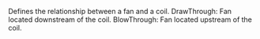 Defines the relationship between a fan and a coil.
DrawThrough: Fan located downstream of the coil.
BlowThrough: Fan located upstream of the coil.
